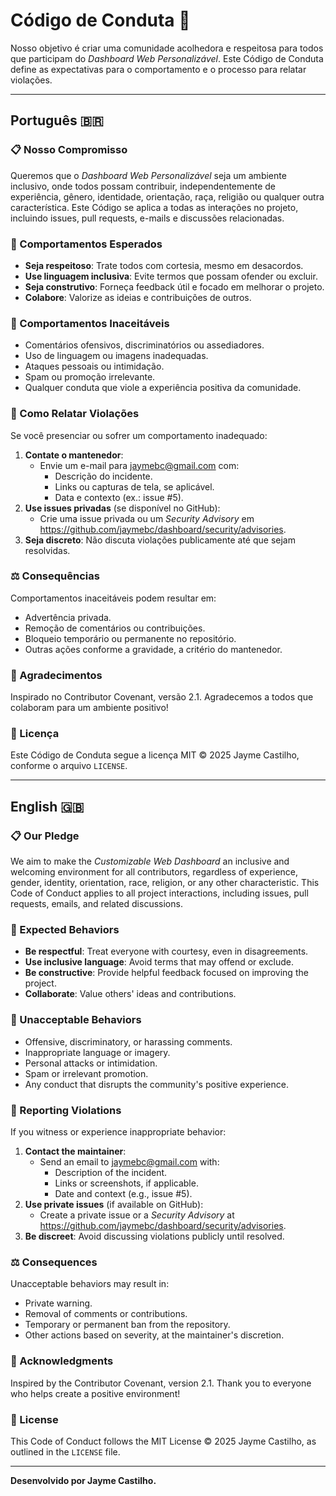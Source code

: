 # Código de Conduta 🤝

Nosso objetivo é criar uma comunidade acolhedora e respeitosa para todos que participam do *Dashboard Web Personalizável*. Este Código de Conduta define as expectativas para o comportamento e o processo para relatar violações.

---

## Português 🇧🇷

### 📋 Nosso Compromisso

Queremos que o *Dashboard Web Personalizável* seja um ambiente inclusivo, onde todos possam contribuir, independentemente de experiência, gênero, identidade, orientação, raça, religião ou qualquer outra característica. Este Código se aplica a todas as interações no projeto, incluindo issues, pull requests, e-mails e discussões relacionadas.

### 🌟 Comportamentos Esperados

- **Seja respeitoso**: Trate todos com cortesia, mesmo em desacordos.
- **Use linguagem inclusiva**: Evite termos que possam ofender ou excluir.
- **Seja construtivo**: Forneça feedback útil e focado em melhorar o projeto.
- **Colabore**: Valorize as ideias e contribuições de outros.

### 🚫 Comportamentos Inaceitáveis

- Comentários ofensivos, discriminatórios ou assediadores.
- Uso de linguagem ou imagens inadequadas.
- Ataques pessoais ou intimidação.
- Spam ou promoção irrelevante.
- Qualquer conduta que viole a experiência positiva da comunidade.

### 📩 Como Relatar Violações

Se você presenciar ou sofrer um comportamento inadequado:

1. **Contate o mantenedor**:
   - Envie um e-mail para jaymebc@gmail.com com:
     - Descrição do incidente.
     - Links ou capturas de tela, se aplicável.
     - Data e contexto (ex.: issue #5).
2. **Use issues privadas** (se disponível no GitHub):
   - Crie uma issue privada ou um *Security Advisory* em https://github.com/jaymebc/dashboard/security/advisories.
3. **Seja discreto**: Não discuta violações publicamente até que sejam resolvidas.

### ⚖️ Consequências

Comportamentos inaceitáveis podem resultar em:

- Advertência privada.
- Remoção de comentários ou contribuições.
- Bloqueio temporário ou permanente no repositório.
- Outras ações conforme a gravidade, a critério do mantenedor.

### 🙏 Agradecimentos

Inspirado no Contributor Covenant, versão 2.1. Agradecemos a todos que colaboram para um ambiente positivo!

### 📜 Licença

Este Código de Conduta segue a licença MIT © 2025 Jayme Castilho, conforme o arquivo `LICENSE`.

---

## English 🇬🇧

### 📋 Our Pledge

We aim to make the *Customizable Web Dashboard* an inclusive and welcoming environment for all contributors, regardless of experience, gender, identity, orientation, race, religion, or any other characteristic. This Code of Conduct applies to all project interactions, including issues, pull requests, emails, and related discussions.

### 🌟 Expected Behaviors

- **Be respectful**: Treat everyone with courtesy, even in disagreements.
- **Use inclusive language**: Avoid terms that may offend or exclude.
- **Be constructive**: Provide helpful feedback focused on improving the project.
- **Collaborate**: Value others' ideas and contributions.

### 🚫 Unacceptable Behaviors

- Offensive, discriminatory, or harassing comments.
- Inappropriate language or imagery.
- Personal attacks or intimidation.
- Spam or irrelevant promotion.
- Any conduct that disrupts the community's positive experience.

### 📩 Reporting Violations

If you witness or experience inappropriate behavior:

1. **Contact the maintainer**:
   - Send an email to jaymebc@gmail.com with:
     - Description of the incident.
     - Links or screenshots, if applicable.
     - Date and context (e.g., issue #5).
2. **Use private issues** (if available on GitHub):
   - Create a private issue or a *Security Advisory* at https://github.com/jaymebc/dashboard/security/advisories.
3. **Be discreet**: Avoid discussing violations publicly until resolved.

### ⚖️ Consequences

Unacceptable behaviors may result in:

- Private warning.
- Removal of comments or contributions.
- Temporary or permanent ban from the repository.
- Other actions based on severity, at the maintainer's discretion.

### 🙏 Acknowledgments

Inspired by the Contributor Covenant, version 2.1. Thank you to everyone who helps create a positive environment!

### 📜 License

This Code of Conduct follows the MIT License © 2025 Jayme Castilho, as outlined in the `LICENSE` file.

---

**Desenvolvido por Jayme Castilho.**